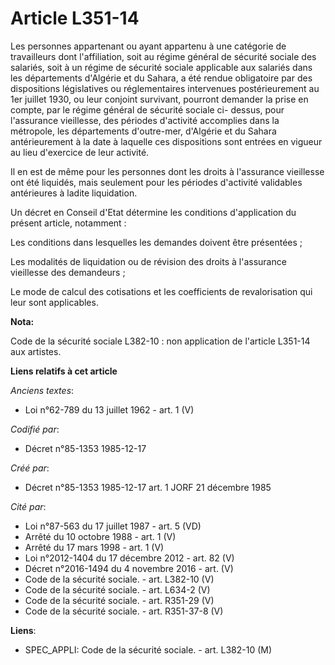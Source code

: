 # Article L351-14

Les personnes appartenant ou ayant appartenu à une catégorie de travailleurs dont l'affiliation, soit au régime général de
sécurité sociale des salariés, soit à un régime de sécurité sociale applicable aux salariés dans les départements d'Algérie
et du Sahara, a été rendue obligatoire par des dispositions législatives ou réglementaires intervenues postérieurement au 1er
juillet 1930, ou leur conjoint survivant, pourront demander la prise en compte, par le régime général de sécurité sociale ci-
dessus, pour l'assurance vieillesse, des périodes d'activité accomplies dans la métropole, les départements d'outre-mer,
d'Algérie et du Sahara antérieurement à la date à laquelle ces dispositions sont entrées en vigueur au lieu d'exercice de
leur activité. 

Il en est de même pour les personnes dont les droits à l'assurance vieillesse ont été liquidés, mais seulement pour les
périodes d'activité validables antérieures à ladite liquidation. 

Un décret en Conseil d'Etat détermine les conditions d'application du présent article, notamment : 

Les conditions dans lesquelles les demandes doivent être présentées ; 

Les modalités de liquidation ou de révision des droits à l'assurance vieillesse des demandeurs ; 

Le mode de calcul des cotisations et les coefficients de revalorisation qui leur sont applicables.

**Nota:**

Code de la sécurité sociale L382-10 : non application de l'article L351-14 aux artistes.

**Liens relatifs à cet article**

_Anciens textes_:

  - Loi n°62-789 du 13 juillet 1962 - art. 1 (V)

_Codifié par_:

  - Décret n°85-1353 1985-12-17

_Créé par_:

  - Décret n°85-1353 1985-12-17 art. 1 JORF 21 décembre 1985

_Cité par_:

  - Loi n°87-563 du 17 juillet 1987 - art. 5 (VD)
  - Arrêté du 10 octobre 1988 - art. 1 (V)
  - Arrêté du 17 mars 1998 - art. 1 (V)
  - Loi n°2012-1404 du 17 décembre 2012 - art. 82 (V)
  - Décret n°2016-1494 du 4 novembre 2016 - art. (V)
  - Code de la sécurité sociale. - art. L382-10 (V)
  - Code de la sécurité sociale. - art. L634-2 (V)
  - Code de la sécurité sociale. - art. R351-29 (V)
  - Code de la sécurité sociale. - art. R351-37-8 (V)

**Liens**:

  - SPEC_APPLI: Code de la sécurité sociale. - art. L382-10 (M)

